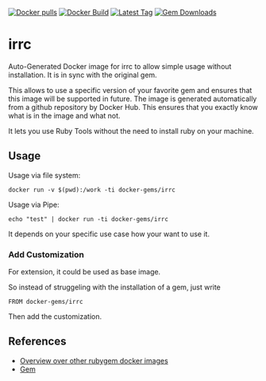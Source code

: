 [![Docker pulls](https://img.shields.io/docker/pulls/rubygem/irrc.svg)](https://hub.docker.com/r/rubygem/irrc/)
[![Docker Build](https://img.shields.io/docker/automated/rubygem/irrc.svg)](https://hub.docker.com/r/rubygem/irrc/)
[![Latest Tag](https://img.shields.io/github/tag/docker-rubygem/irrc.svg)](https://hub.docker.com/r/rubygem/irrc/)
[![Gem Downloads](https://img.shields.io/gem/dt/irrc.svg)](https://rubygems.org/gems/irrc/)
# irrc

Auto-Generated Docker image for irrc to allow simple usage without installation.
It is in sync with the original gem.

This allows to use a specific version of your favorite gem and ensures that this image will be supported in future.
The image is generated automatically from a github repository by Docker Hub.
This ensures that you exactly know what is in the image and what not.

It lets you use Ruby Tools without the need to install ruby on your machine.

## Usage

Usage via file system:

`docker run -v $(pwd):/work -ti docker-gems/irrc`

Usage via Pipe:

`echo "test" | docker run -ti docker-gems/irrc`

It depends on your specific use case how your want to use it.

### Add Customization

For extension, it could be used as base image.

So instead of struggeling with the installation of a gem, just write

`FROM docker-gems/irrc`

Then add the customization.

## References

 - [Overview over other rubygem docker images](https://github.com/thinkbot/docker-rubygem)
 - [Gem](https://rubygems.org/gems/irrc/)
